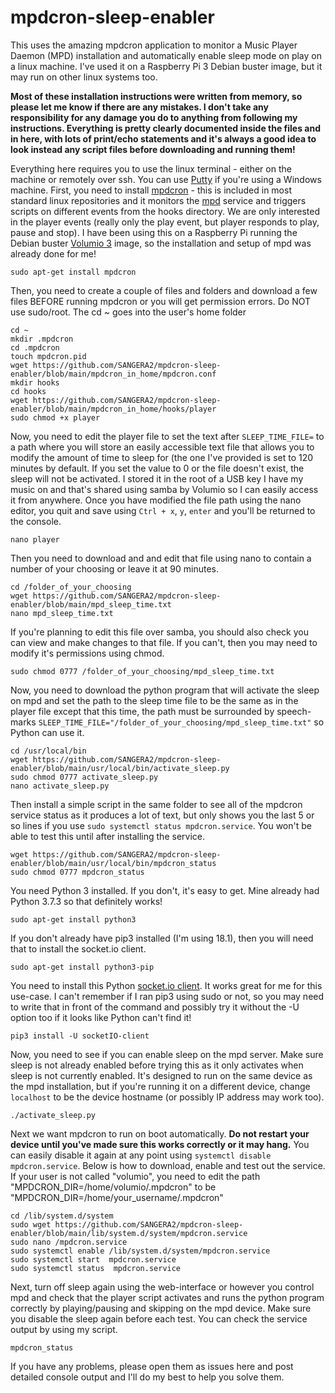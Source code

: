# mpdcron-sleep-enabler
This uses the amazing mpdcron application to monitor a Music Player Daemon (MPD) installation and automatically enable sleep mode on play on a linux machine. I've used it on a Raspberry Pi 3 Debian buster image, but it may run on other linux systems too.

**Most of these installation instructions were written from memory, so please let me know if there are any mistakes. I don't take any responsibility for any damage you do to anything from following my instructions. Everything is pretty clearly documented inside the files and in here, with lots of print/echo statements and it's always a good idea to look instead any script files before downloading and running them!**

Everything here requires you to use the linux terminal - either on the machine or remotely over ssh. You can use [Putty](https://www.putty.org/) if you're using a Windows machine. First, you need to install [mpdcron](https://github.com/alip/mpdcron) - this is included in most standard linux repositories and it monitors the [mpd](https://www.musicpd.org/) service and triggers scripts on different events from the hooks directory. We are only interested in the player events (really only the play event, but player responds to play, pause and stop). I have been using this on a Raspberry Pi running the Debian buster [Volumio 3](https://volumio.com/) image, so the installation and setup of mpd was already done for me!
```
sudo apt-get install mpdcron
```

Then, you need to create a couple of files and folders and download a few files BEFORE running mpdcron or you will get permission errors. Do NOT use sudo/root. The cd ~ goes into the user's home folder
```
cd ~
mkdir .mpdcron
cd .mpdcron
touch mpdcron.pid
wget https://github.com/SANGERA2/mpdcron-sleep-enabler/blob/main/mpdcron_in_home/mpdcron.conf
mkdir hooks
cd hooks
wget https://github.com/SANGERA2/mpdcron-sleep-enabler/blob/main/mpdcron_in_home/hooks/player
sudo chmod +x player
```

Now, you need to edit the player file to set the text after `SLEEP_TIME_FILE=` to a path where you will store an easily accessible text file that allows you to modify the amount of time to sleep for (the one I've provided is set to 120 minutes by default. If you set the value to 0 or the file doesn't exist, the sleep will not be activated. I stored it in the root of a USB key I have my music on and that's shared using samba by Volumio so I can easily access it from anywhere.
Once you have modified the file path using the nano editor, you quit and save using `Ctrl + x`, `y`, `enter` and you'll be returned to the console. 
```
nano player
```

Then you need to download and  and edit that file using nano to contain a number of your choosing or leave it at 90 minutes.
```
cd /folder_of_your_choosing
wget https://github.com/SANGERA2/mpdcron-sleep-enabler/blob/main/mpd_sleep_time.txt
nano mpd_sleep_time.txt
```

If you're planning to edit this file over samba, you should also check you can view and make changes to that file. If you can't, then you may need to modify it's permissions using chmod.
```
sudo chmod 0777 /folder_of_your_choosing/mpd_sleep_time.txt
```

Now, you need to download the python program that will activate the sleep on mpd and set the path to the sleep time file to be the same as in the player file except that this time, the path must be surrounded by speech-marks `SLEEP_TIME_FILE="/folder_of_your_choosing/mpd_sleep_time.txt"` so Python can use it.
```
cd /usr/local/bin
wget https://github.com/SANGERA2/mpdcron-sleep-enabler/blob/main/usr/local/bin/activate_sleep.py
sudo chmod 0777 activate_sleep.py
nano activate_sleep.py
```

Then install a simple script in the same folder to see all of the mpdcron service status as it produces a lot of text, but only shows you the last 5 or so lines if you use `sudo systemctl status mpdcron.service`. You won't be able to test this until after installing the service.
```
wget https://github.com/SANGERA2/mpdcron-sleep-enabler/blob/main/usr/local/bin/mpdcron_status
sudo chmod 0777 mpdcron_status
```

You need Python 3 installed. If you don't, it's easy to get. Mine already had Python 3.7.3 so that definitely works!
```
sudo apt-get install python3
```

If you don't already have pip3 installed (I'm using 18.1), then you will need that to install the socket.io client.
```
sudo apt-get install python3-pip
```

You need to install this Python [socket.io client](https://pypi.org/project/socketIO-client/). It works great for me for this use-case. I can't remember if I ran pip3 using sudo or not, so you may need to write that in front of the command and possibly try it without the -U option too if it looks like Python can't find it!
```
pip3 install -U socketIO-client
```

Now, you need to see if you can enable sleep on the mpd server. Make sure sleep is not already enabled before trying this as it only activates when sleep is not currently enabled. It's designed to run on the same device as the mpd installation, but if you're running it on a different device, change `localhost` to be the device hostname (or possibly IP address may work too).
```
./activate_sleep.py
```

Next we want mpdcron to run on boot automatically. **Do not restart your device until you've made sure this works correctly or it may hang.** You can easily disable it again at any point using `systemctl disable mpdcron.service`. Below is how to download, enable and test out the service. If your user is not called "volumio", you need to edit the path "MPDCRON_DIR=/home/volumio/.mpdcron" to be "MPDCRON_DIR=/home/your_username/.mpdcron"
```
cd /lib/system.d/system
sudo wget https://github.com/SANGERA2/mpdcron-sleep-enabler/blob/main/lib/system.d/system/mpdcron.service
sudo nano /mpdcron.service
sudo systemctl enable /lib/system.d/system/mpdcron.service
sudo systemctl start  mpdcron.service
sudo systemctl status  mpdcron.service
```

Next, turn off sleep again using the web-interface or however you control mpd and check that the player script activates and runs the python program correctly by playing/pausing and skipping on the mpd device. Make sure you disable the sleep again before each test. You can check the service output by using my script.
```
mpdcron_status
```

If you have any problems, please open them as issues here and post detailed console output and I'll do my best to help you solve them.
